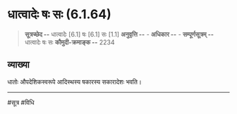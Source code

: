# धात्वादेः षः सः (6.1.64)
> **सूत्रच्छेद --**  धात्वादेः [6.1] षः [6.1] सः [1.1]
> **अनुवृत्ति --** -
> **अधिकार --** -
> **सम्पूर्णसूत्रम् --** धात्वादेः षः सः
> **कौमुदी-क्रमाङ्क --**  2234

## व्याख्या

धातोः औपदेशिकस्वरूपे आदिस्थस्य षकारस्य सकारादेशः भवति।

---
#सूत्र #विधि 